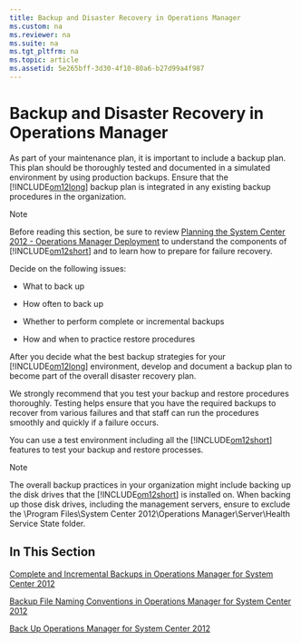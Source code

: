 ```yaml
---
title: Backup and Disaster Recovery in Operations Manager
ms.custom: na
ms.reviewer: na
ms.suite: na
ms.tgt_pltfrm: na
ms.topic: article
ms.assetid: 5e265bff-3d30-4f10-80a6-b27d99a4f987
---
```

# Backup and Disaster Recovery in Operations Manager
As part of your maintenance plan, it is important to include a backup plan. This plan should be thoroughly tested and documented in a simulated environment by using production backups. Ensure that the [!INCLUDE[om12long](./Token/om12long_md.md)] backup plan is integrated in any existing backup procedures in the organization.

> [!NOTE]
> Before reading this section, be sure to review [Planning the System Center 2012 \- Operations Manager Deployment](assetId:///d6edb9b4-5db8-40c2-be00-a32445732d50) to understand the components of [!INCLUDE[om12short](./Token/om12short_md.md)] and to learn how to prepare for failure recovery.

Decide on the following issues:

-   What to back up

-   How often to back up

-   Whether to perform complete or incremental backups

-   How and when to practice restore procedures

After you decide what the best backup strategies for your [!INCLUDE[om12long](./Token/om12long_md.md)] environment, develop and document a backup plan to become part of the overall disaster recovery plan.

We strongly recommend that you test your backup and restore procedures thoroughly. Testing helps ensure that you have the required backups to recover from various failures and that staff can run the procedures smoothly and quickly if a failure occurs.

You can use a test environment including all the [!INCLUDE[om12short](./Token/om12short_md.md)] features to test your backup and restore processes.

> [!NOTE]
> The overall backup practices in your organization might include backing up the disk drives that the [!INCLUDE[om12short](./Token/om12short_md.md)] is installed on. When backing up those disk drives, including the management servers, ensure to exclude the <Installed Partition>\\Program Files\\System Center 2012\\Operations Manager\\Server\\Health Service State folder.

## In This Section
[Complete and Incremental Backups in Operations Manager for System Center 2012](assetId:///c6ec6e61-ad39-4719-9f77-500f56ae0347)

[Backup File Naming Conventions in Operations Manager for System Center 2012](assetId:///6b34b952-8aa3-4e6b-b4c8-5ed665d16896)

[Back Up Operations Manager for System Center 2012](assetId:///b3ffad30-9c3f-45ef-a6da-35c7ac0e58b9)


